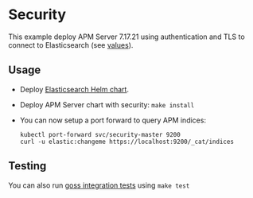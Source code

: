 # Security

This example deploy APM Server 7.17.21 using authentication and TLS to connect to
Elasticsearch (see [values][]).


## Usage

* Deploy [Elasticsearch Helm chart][].

* Deploy APM Server chart with security: `make install`

* You can now setup a port forward to query APM indices:

  ```
  kubectl port-forward svc/security-master 9200
  curl -u elastic:changeme https://localhost:9200/_cat/indices
  ```


## Testing

You can also run [goss integration tests][] using `make test`


[elasticsearch helm chart]: https://github.com/elastic/helm-charts/tree/7.17/elasticsearch/examples/security/
[goss integration tests]: https://github.com/elastic/helm-charts/tree/7.17/apm-server/examples/security/test/goss.yaml
[values]: https://github.com/elastic/helm-charts/tree/7.17/apm-server/examples/security/values.yaml
